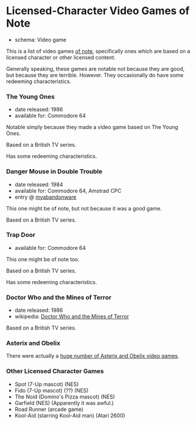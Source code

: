 Licensed-Character Video Games of Note
======================================

*   schema: Video game

This is a list of video games [of note](A%20Note%20on%20Items%20of%20Note.md),
specifically ones which are based on a licensed character or other licensed content.

Generally speaking, these games are notable not because they are good,
but because they are terrible.  However.  They occasionally do have
some redeeming characteristics.

### The Young Ones

*   date released: 1986
*   available for: Commodore 64

Notable simply because they made a video game based on The Young Ones.

Based on a British TV series.

Has some redeeming characteristics.

### Danger Mouse in Double Trouble

*   date released: 1984
*   available for: Commodore 64, Amstrad CPC
*   entry @ [myabandonware](https://www.myabandonware.com/game/danger-mouse-in-double-trouble-4s3)

This one might be of note, but not because it was a good game.

Based on a British TV series.

### Trap Door

*   available for: Commodore 64

This one might be of note too.

Based on a British TV series.

Has some redeeming characteristics.

### Doctor Who and the Mines of Terror

*   date released: 1986
*   wikipedia: [Doctor Who and the Mines of Terror](https://en.wikipedia.org/wiki/Doctor_Who_and_the_Mines_of_Terror)

Based on a British TV series.

### Asterix and Obelix

There were actually a [huge number of Asterix and Obelix video games](https://en.wikipedia.org/wiki/List_of_Asterix_games#Video_games).

### Other Licensed Character Games

*   Spot (7-Up mascot) (NES)
*   Fido (7-Up mascot) (??) (NES)
*   The Noid (Domino's Pizza mascot) (NES)
*   Garfield (NES)  (Apparently it was awful.)
*   Road Runner (arcade game)
*   Kool-Aid (starring Kool-Aid man) (Atari 2600)
